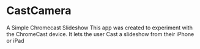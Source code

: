 # CastCamera
A Simple Chromecast Slideshow
This app was created to experiment with the ChromeCast device.  It lets the user Cast a slideshow from their iPhone or iPad
